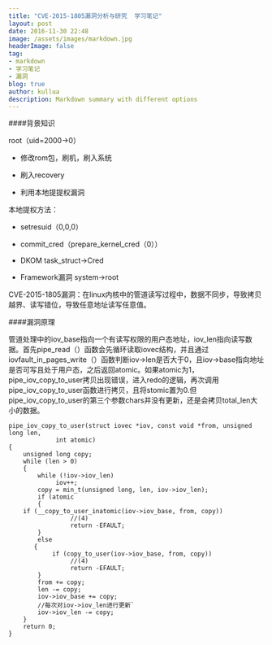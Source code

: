 ```yaml
---
title: "CVE-2015-1805漏洞分析与研究  学习笔记"
layout: post
date: 2016-11-30 22:48
image: /assets/images/markdown.jpg
headerImage: false
tag:
- markdown
- 学习笔记
- 漏洞
blog: true
author: kullua
description: Markdown summary with different options
---
```


####背景知识

root（uid=2000->0）

- 修改rom包，刷机，刷入系统

- 刷入recovery

- 利用本地提提权漏洞


本地提权方法：

- setresuid（0,0,0）

- commit_cred（prepare_kernel_cred（0））

- DKOM task_struct->Cred

- Framework漏洞   system->root



CVE-2015-1805漏洞：在linux内核中的管道读写过程中，数据不同步，导致拷贝越界、读写错位，导致任意地址读写任意值。



####漏洞原理

​       管道处理中的iov_base指向一个有读写权限的用户态地址，iov_len指向读写数据。
​       首先pipe_read（）函数会先循环读取iovec结构，并且通过iovfault_in_pages_write（）函数判断iov->len是否大于0，且iov->base指向地址是否可写且处于用户态，之后返回atomic。
​       如果atomic为1，pipe_iov_copy_to_user拷贝出现错误，进入redo的逻辑，再次调用
pipe_iov_copy_to_user函数进行拷贝，且将stomic置为0.但pipe_iov_copy_to_user的第三个参数chars并没有更新，还是会拷贝total_len大小的数据。

```static int
pipe_iov_copy_to_user(struct iovec *iov, const void *from, unsigned long len,
             int atomic)
{
    unsigned long copy;
    while (len > 0)
    {
        while (!iov->iov_len)
             iov++;
        copy = min_t(unsigned long, len, iov->iov_len);
        if (atomic
        {           
    if (__copy_to_user_inatomic(iov->iov_base, from, copy))
                 //(4)
                 return -EFAULT;
        }
        else
       {
            if (copy_to_user(iov->iov_base, from, copy))
                 //(4)
                 return -EFAULT;
        }
        from += copy;
        len -= copy;
        iov->iov_base += copy;
        //每次对iov->iov_len进行更新`
        iov->iov_len -= copy;
    }
    return 0;
}
```